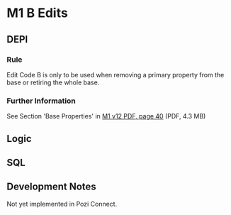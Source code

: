 # M1 B Edits

## DEPI

### Rule

Edit Code B is only to be used when removing a primary property from the base or retiring the whole base.

### Further Information

See Section 'Base Properties' in [M1 v12 PDF, page 40](http://www.dse.vic.gov.au/__data/assets/pdf_file/0006/150927/M1_V12_Documentation_27112012.pdf#page=44) (PDF, 4.3 MB)

## Logic

## SQL

## Development Notes

Not yet implemented in Pozi Connect.